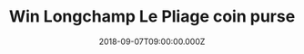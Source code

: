 ---
campaign-uuid: "c-0355adbf-2e2a-40dc-a6a3-168703973c79"
type: "Preview"
category: "Gifts"
date: "2018-09-07T09:00:00.000Z"
end-date: "2018-11-07T23:59:00.000Z"
disable-form: false
is_promoted: false
has_entry_page: true
title: "Win Longchamp Le Pliage coin purse"
competition-description: "<p>Inspired by origami, Longchamp created LE PLIAGE, a light\
  \ foldaway bag that has since become an iconic bag worldwide.</p>\r\n<p>This beautiful\
  \ coin purse is the perfect complement for you to carry all your change. We want\
  \ it to give it to you, want it to match it with your tote?</p>"
hero-header: "Win Longchamp Le Pliage coin purse"
terms-confirmation: "N/A"
banner-img: "https://assets.expresslyapp.com/asset-c581fd92-e9c1-4c35-b92e-d5c92cd78a83.jpg"
logo-left-href: "https://en.longchamp.com/en"
logo-left-image: "https://assets.expresslyapp.com/asset-59ea8647-578b-4d65-9087-72e06aba13b7.jpg"
logo-left-title: "Longchamp"
bg-image-hero: "https://assets.expresslyapp.com/asset-1dacb58a-6b47-4a95-a0bd-1004d175c785.jpg"
bg-image-first: "https://assets.expresslyapp.com/asset-9ad54a8c-4c8b-4dfb-9760-13d946b9398a.jpg"
section1-content: "<p>Founded in Paris in 1948 by Jean Cassegrain, Longchamp's ethos\
  \ of luxury and innovation remain at its heart as it evolves its iconic Le Pliage\
  \ range.</p>\r\n<p>Accented with leather trims, this lightweight coin purse is perfect\
  \ for holding all your loose change in your tote. Think no more and it could be\
  \ yours.</p>"
entry-title: "Win Longchamp Le Pliage coin purse"
entry-content: "Enter the draw to win Longchamp Le Pliage coin purse\r\nby completing\
  \ the form below before 23:59 on 7th of November 2018."
has-winner: false
prize-description: "Longchamp Le Pliage coin purse in Khaki colour"
special-conditions: "Multiple entries are allowed up to one every day."
country-restrictions:
- "GB"
---